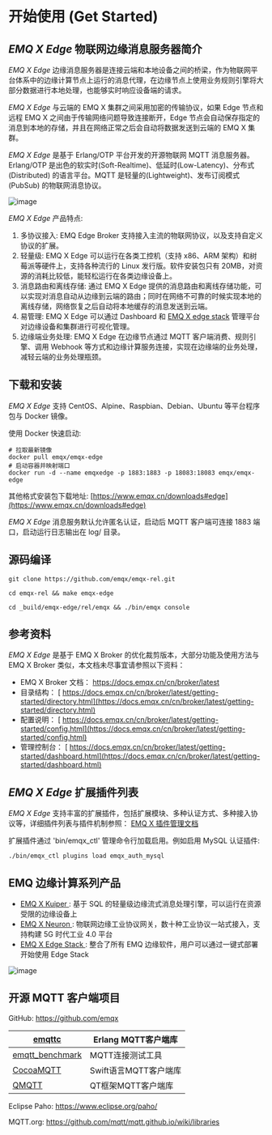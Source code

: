 # 开始使用 (Get Started) 

## *EMQ X Edge* 物联网边缘消息服务器简介 

*EMQ X Edge* 边缘消息服务器是连接云端和本地设备之间的桥梁，作为物联网平台体系中的边缘计算节点上运行的消息代理，在边缘节点上使用业务规则引擎将大部分数据进行本地处理，也能够实时响应设备端的请求。 

*EMQ X Edge* 与云端的 EMQ X 集群之间采用加密的传输协议，如果 Edge 节点和远程 EMQ X 之间由于传输网络问题导致连接断开，Edge 节点会自动保存指定的消息到本地的存储，并且在网络正常之后会自动将数据发送到云端的 EMQ X 集群。 

*EMQ X Edge* 是基于 Erlang/OTP 平台开发的开源物联网 MQTT 消息服务器。Erlang/OTP 是出色的软实时(Soft-Realtime)、低延时(Low-Latency)、分布式(Distributed) 的语言平台。MQTT 是轻量的(Lightweight)、发布订阅模式(PubSub) 的物联网消息协议。 

![image](./_static/edge-overview.png)

*EMQ X Edge* 产品特点: 

  1. 多协议接入: EMQ Edge Broker 支持接入主流的物联网协议，以及支持自定义协议的扩展。 
  2. 轻量级: EMQ X Edge 可以运行在各类工控机（支持 x86、ARM 架构）和树莓派等硬件上，支持各种流行的 Linux 发行版。软件安装包只有 20MB，对资源的消耗比较低，能轻松运行在各类边缘设备上。 
  3. 消息路由和离线存储: 通过 EMQ X Edge 提供的消息路由和离线存储功能，可以实现对消息自动从边缘到云端的路由；同时在网络不可靠的时候实现本地的离线存储，网络恢复之后自动将本地缓存的消息发送到云端。 
  4. 易管理: EMQ X Edge 可以通过 Dashboard 和 [EMQ X edge stack](https://github.com/emqx/edge-stack/blob/master/README-CN.md) 管理平台对边缘设备和集群进行可视化管理。 
  5. 边缘端业务处理: EMQ X Edge 在边缘节点通过 MQTT 客户端消费、规则引擎、调用 Webhook 等方式和边缘计算服务连接，实现在边缘端的业务处理，减轻云端的业务处理瓶颈。 



## 下载和安装 

*EMQ X Edge* 支持 CentOS、Alpine、Raspbian、Debian、Ubuntu 等平台程序包与 Docker 镜像。 

使用 Docker 快速启动: 
      
    # 拉取最新镜像
    docker pull emqx/emqx-edge
    # 启动容器并映射端口
    docker run -d --name emqxedge -p 1883:1883 -p 18083:18083 emqx/emqx-edge

其他格式安装包下载地址: [https://www.emqx.cn/downloads#edge](https://www.emqx.cn/downloads#edge)

*EMQ X Edge* 消息服务默认允许匿名认证，启动后 MQTT 客户端可连接 1883 端口，启动运行日志输出在 log/ 目录。 

## 源码编译 
    
    git clone https://github.com/emqx/emqx-rel.git
    
    cd emqx-rel && make emqx-edge
    
    cd _build/emqx-edge/rel/emqx && ./bin/emqx console

## 参考资料 

*EMQ X Edge* 是基于 EMQ X Broker 的优化裁剪版本，大部分功能及使用方法与 EMQ X Broker 类似，本文档未尽事宜请参照以下资料： 

  * EMQ X Broker 文档： [ https://docs.emqx.cn/cn/broker/latest ](https://docs.emqx.cn/cn/broker/latest)
  * 目录结构： [ https://docs.emqx.cn/cn/broker/latest/getting-started/directory.html](https://docs.emqx.cn/cn/broker/latest/getting-started/directory.html)
  * 配置说明： [ https://docs.emqx.cn/cn/broker/latest/getting-started/config.html](https://docs.emqx.cn/cn/broker/latest/getting-started/config.html)
  * 管理控制台： [ https://docs.emqx.cn/cn/broker/latest/getting-started/dashboard.html](https://docs.emqx.cn/cn/broker/latest/getting-started/dashboard.html)



## *EMQ X Edge* 扩展插件列表 

*EMQ X Edge* 支持丰富的扩展插件，包括扩展模块、多种认证方式、多种接入协议等，详细插件列表与插件机制参照： [ EMQ X 插件管理文档 ](https://docs.emqx.cn/cn/broker/latest/advanced/plugins.html)

扩展插件通过 'bin/emqx_ctl' 管理命令行加载启用。例如启用 MySQL 认证插件: 
    
    ./bin/emqx_ctl plugins load emqx_auth_mysql

## EMQ 边缘计算系列产品 

  * [ EMQ X Kuiper ](https://www.emqx.cn/products/kuiper) : 基于 SQL 的轻量级边缘流式消息处理引擎，可以运行在资源受限的边缘设备上 
  * [ EMQ X Neuron ](https://www.emqx.cn/products/neuron) : 物联网边缘工业协议网关，数十种工业协议一站式接入，支持构建 5G 时代工业 4.0 平台 
  * [ EMQ X Edge Stack ](https://github.com/emqx/edge-stack/blob/master/README-CN.md) : 整合了所有 EMQ 边缘软件，用户可以通过一键式部署开始使用 Edge Stack 



![image](./_static/cloud-deployment.png)

## 开源 MQTT 客户端项目 

GitHub: [ https://github.com/emqx ](https://github.com/emqx)

[ emqttc ](https://github.com/emqtt/emqttc)                   |  Erlang MQTT客户端库 
--------------------------------------------------------------|------------------
[ emqtt_benchmark ](https://github.com/emqtt/emqtt_benchmark) |  MQTT连接测试工具      
[ CocoaMQTT ](https://github.com/emqtt/CocoaMQTT)             |  Swift语言MQTT客户端库 
[ QMQTT ](https://github.com/emqtt/qmqtt)                     |  QT框架MQTT客户端库    



Eclipse Paho: [ https://www.eclipse.org/paho/ ](https://www.eclipse.org/paho/)

MQTT.org: [ https://github.com/mqtt/mqtt.github.io/wiki/libraries ](https://github.com/mqtt/mqtt.github.io/wiki/libraries)
